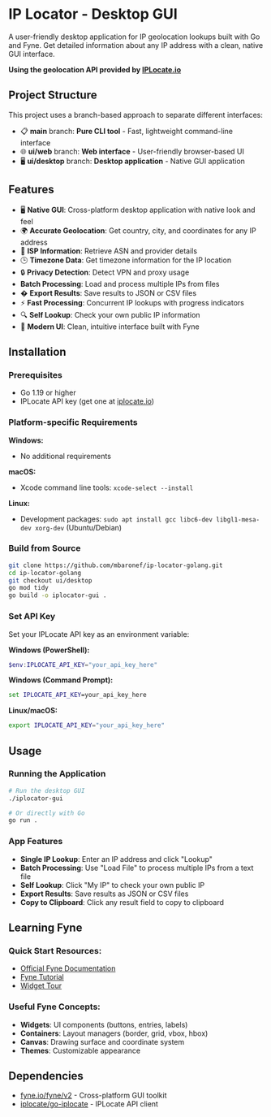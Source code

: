 # IP Locator - Desktop GUI

A user-friendly desktop application for IP geolocation lookups built with Go and Fyne. Get detailed information about any IP address with a clean, native GUI interface.

**Using the geolocation API provided by [IPLocate.io](https://iplocate.io)**

## Project Structure

This project uses a branch-based approach to separate different interfaces:

- 📋 **main** branch: **Pure CLI tool** - Fast, lightweight command-line interface
- 🌐 **ui/web** branch: **Web interface** - User-friendly browser-based UI  
- 🖥️ **ui/desktop** branch: **Desktop application** - Native GUI application

## Features

- 🖥️ **Native GUI**: Cross-platform desktop application with native look and feel
- 🌍 **Accurate Geolocation**: Get country, city, and coordinates for any IP address
- 🏢 **ISP Information**: Retrieve ASN and provider details
- 🕒 **Timezone Data**: Get timezone information for the IP location
- 🔒 **Privacy Detection**: Detect VPN and proxy usage
-  **Batch Processing**: Load and process multiple IPs from files
- � **Export Results**: Save results to JSON or CSV files
- ⚡ **Fast Processing**: Concurrent IP lookups with progress indicators
- 🔍 **Self Lookup**: Check your own public IP information
- 🎨 **Modern UI**: Clean, intuitive interface built with Fyne

## Installation

### Prerequisites

- Go 1.19 or higher
- IPLocate API key (get one at [iplocate.io](https://iplocate.io))

### Platform-specific Requirements

**Windows:**
- No additional requirements

**macOS:**
- Xcode command line tools: `xcode-select --install`

**Linux:**
- Development packages: `sudo apt install gcc libc6-dev libgl1-mesa-dev xorg-dev` (Ubuntu/Debian)

### Build from Source

```bash
git clone https://github.com/mbaronef/ip-locator-golang.git
cd ip-locator-golang
git checkout ui/desktop
go mod tidy
go build -o iplocator-gui .
```

### Set API Key

Set your IPLocate API key as an environment variable:

**Windows (PowerShell):**
```powershell
$env:IPLOCATE_API_KEY="your_api_key_here"
```

**Windows (Command Prompt):**
```cmd
set IPLOCATE_API_KEY=your_api_key_here
```

**Linux/macOS:**
```bash
export IPLOCATE_API_KEY="your_api_key_here"
```

## Usage

### Running the Application

```bash
# Run the desktop GUI
./iplocator-gui

# Or directly with Go
go run .
```

### App Features

- **Single IP Lookup**: Enter an IP address and click "Lookup"
- **Batch Processing**: Use "Load File" to process multiple IPs from a text file
- **Self Lookup**: Click "My IP" to check your own public IP
- **Export Results**: Save results as JSON or CSV files
- **Copy to Clipboard**: Click any result field to copy to clipboard

## Learning Fyne

### Quick Start Resources:
- [Official Fyne Documentation](https://docs.fyne.io/)
- [Fyne Tutorial](https://docs.fyne.io/started/)
- [Widget Tour](https://docs.fyne.io/widget/)

### Useful Fyne Concepts:
- **Widgets**: UI components (buttons, entries, labels)
- **Containers**: Layout managers (border, grid, vbox, hbox)
- **Canvas**: Drawing surface and coordinate system
- **Themes**: Customizable appearance

## Dependencies

- [fyne.io/fyne/v2](https://fyne.io/) - Cross-platform GUI toolkit
- [iplocate/go-iplocate](https://github.com/iplocate/go-iplocate) - IPLocate API client



